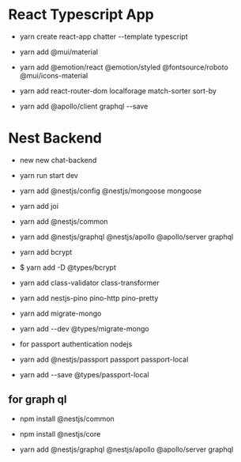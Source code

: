 # React Typescript App

* yarn create react-app chatter --template typescript

* yarn add @mui/material
* yarn add @emotion/react @emotion/styled @fontsource/roboto @mui/icons-material
* yarn add react-router-dom localforage match-sorter sort-by
* yarn add @apollo/client graphql --save



# Nest Backend

* new new chat-backend
* yarn run start dev
* yarn add @nestjs/config @nestjs/mongoose mongoose
* yarn add joi
* yarn add @nestjs/common
* yarn add @nestjs/graphql @nestjs/apollo @apollo/server graphql
* yarn add bcrypt
* $ yarn add -D @types/bcrypt
* yarn add class-validator class-transformer
* yarn add nestjs-pino pino-http pino-pretty
* yarn add migrate-mongo
* yarn add --dev @types/migrate-mongo

* for passport authentication nodejs
* yarn add @nestjs/passport passport passport-local
* yarn add --save @types/passport-local


## for graph ql


* npm install @nestjs/common
* npm install @nestjs/core

* yarn add @nestjs/graphql @nestjs/apollo @apollo/server graphql

